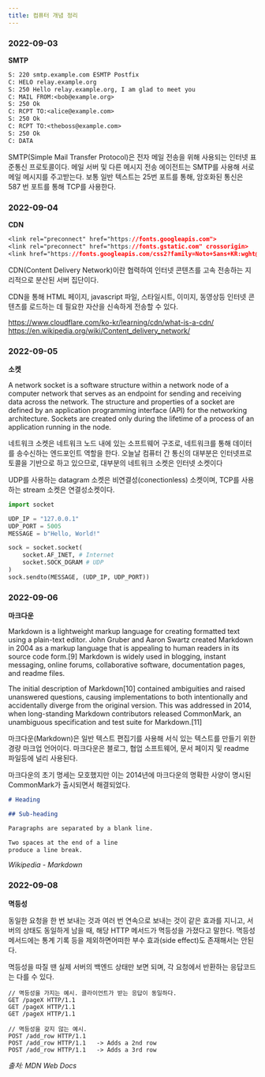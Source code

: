 ```yaml
---
title: 컴퓨터 개념 정리
---
```


### 2022-09-03

**SMTP**

```txt
S: 220 smtp.example.com ESMTP Postfix
C: HELO relay.example.org
S: 250 Hello relay.example.org, I am glad to meet you
C: MAIL FROM:<bob@example.org>
S: 250 Ok
C: RCPT TO:<alice@example.com>
S: 250 Ok
C: RCPT TO:<theboss@example.com>
S: 250 Ok
C: DATA
```

SMTP(Simple Mail Transfer Protocol)은 전자 메일 전송을 위해 사용되는 인터넷 표준통신 프로토콜이다. 메일 서버 및 다른 메시지 전송 에이전트는 SMTP를 사용해 서로메일 메시지를 주고받는다. 보통 일반 텍스트는 25번 포트를 통해, 암호화된 통신은 587 번 포트를 통해 TCP를 사용한다.

### 2022-09-04

**CDN**

```css
<link rel="preconnect" href="https://fonts.googleapis.com">
<link rel="preconnect" href="https://fonts.gstatic.com" crossorigin>
<link href="https://fonts.googleapis.com/css2?family=Noto+Sans+KR:wght@300&display=swap" rel="stylesheet">
```

CDN(Content Delivery Network)이란 협력하여 인터넷 콘텐츠를 고속 전송하는 지리적으로 분산된 서버 집단이다.

CDN을 통해 HTML 페이지, javascript 파일, 스타일시트, 이미지, 동영상등 인터넷 콘텐츠를 로드하는 데 필요한 자산을 신속하게 전송할 수 있다.

https://www.cloudflare.com/ko-kr/learning/cdn/what-is-a-cdn/ https://en.wikipedia.org/wiki/Content_delivery_network/

### 2022-09-05

**소켓**

A network socket is a software structure within a network node of a computer network that serves as an endpoint for sending and receiving data across the network. The structure and properties of a socket are defined by an application programming interface (API) for the networking architecture. Sockets are created only during the lifetime of a process of an application running in the node.

네트워크 소켓은 네트워크 노드 내에 있는 소프트웨어 구조로, 네트워크를 통해 데이터를 송수신하는 엔드포인트 역할을 한다. 오늘날 컴퓨터 간 통신의 대부분은 인터넷프로토콜을 기반으로 하고 있으므로, 대부분의 네트워크 소켓은 인터넷 소켓이다

UDP를 사용하는 datagram 소켓은 비연결성(conectionless) 소켓이며, TCP를 사용하는 stream 소켓은 연결성소켓이다.

```python
import socket

UDP_IP = "127.0.0.1"
UDP_PORT = 5005
MESSAGE = b"Hello, World!"

sock = socket.socket(
    socket.AF_INET, # Internet
    socket.SOCK_DGRAM # UDP
)
sock.sendto(MESSAGE, (UDP_IP, UDP_PORT))
```

### 2022-09-06

**마크다운**

Markdown is a lightweight markup language for creating formatted text using a plain-text editor. John Gruber and Aaron Swartz created Markdown in 2004 as a markup language that is appealing to human readers in its source code form.[9] Markdown is widely used in blogging, instant messaging, online forums, collaborative software, documentation pages, and readme files.

The initial description of Markdown[10] contained ambiguities and raised unanswered questions, causing implementations to both intentionally and accidentally diverge from the original version. This was addressed in 2014, when long-standing Markdown contributors released CommonMark, an unambiguous specification and test suite for Markdown.[11]

마크다운(Markdown)은 일반 텍스트 편집기를 사용해 서식 있는 텍스트를 만들기 위한경량 마크업 언어이다. 마크다운은 블로그, 협업 소프트웨어, 문서 페이지 및 readme 파일등에 널리 사용된다.

마크다운의 초기 명세는 모호했지만 이는 2014년에 마크다운의 명확한 사양이 명시된 CommonMark가 출시되면서 해결되었다.

```md
# Heading

## Sub-heading

Paragraphs are separated by a blank line.

Two spaces at the end of a line  
produce a line break.
```

_Wikipedia - Markdown_

### 2022-09-08

**멱등성**

동일한 요청을 한 번 보내는 것과 여러 번 연속으로 보내는 것이 같은 효과를 지니고, 서버의 상태도 동일하게 남을 때, 해당 HTTP 메서드가 멱등성을 가졌다고 말한다. 멱등성 메서드에는 통계 기록 등을 제외하면어떠한 부수 효과(side effect)도 존재해서는 안된다.

멱등성을 따질 땐 실제 서버의 백엔드 상태만 보면 되며, 각 요청에서 반환하는 응답코드는 다를 수 있다.

```http
// 멱등성을 가지는 예시. 클라이언트가 받는 응답이 동일하다.
GET /pageX HTTP/1.1
GET /pageX HTTP/1.1
GET /pageX HTTP/1.1

// 멱등성을 갖지 않는 예시.
POST /add_row HTTP/1.1
POST /add_row HTTP/1.1   -> Adds a 2nd row
POST /add_row HTTP/1.1   -> Adds a 3rd row
```

_출처: MDN Web Docs_
